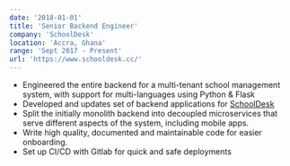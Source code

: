 ```yaml
---
date: '2018-01-01'
title: 'Senior Backend Engineer'
company: 'SchoolDesk'
location: 'Accra, Ghana'
range: 'Sept 2017 - Present'
url: 'https://www.schooldesk.cc/'
---
```


- Engineered the entire backend for a multi-tenant school management system, with support for multi-languages using Python & Flask
- Developed and updates set of backend applications for [SchoolDesk](https://www.schooldesk.cc/)
- Split the initially monolith backend into decoupled microservices that serve different aspects of the system, including mobile apps.
- Write high quality, documented and maintainable code for easier onboarding.
- Set up CI/CD with Gitlab for quick and safe deployments

